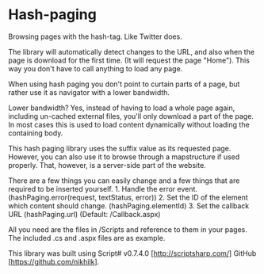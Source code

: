 Hash-paging
===========

Browsing pages with the hash-tag. Like Twitter does.

The library will automatically detect changes to the URL, and also when the page is download for the first time. (It will request the page "Home").
This way you don't have to call anything to load any page.

When using hash paging you don't point to curtain parts of a page, but rather use
it as navigator with a lower bandwidth.

Lower bandwidth? Yes, instead of having to load a whole page again, including un-cached
external files, you'll only download a part of the page. In most cases this is used
to load content dynamically without loading the containing body.

This hash paging library uses the suffix value as its requested page. However, you
can also use it to browse through a mapstructure if used properly. That, however,
is a server-side part of the website.

There are a few things you can easily change and a few things that are required to be inserted yourself.
    1. Handle the error event. (hashPaging.error(request, textStatus, error))
    2. Set the ID of the element which content should change. (hashPaging.elementId)
	3. Set the callback URL (hashPaging.url) (Default: /Callback.aspx)

All you need are the files in /Scripts and reference to them in your pages. The included .cs and .aspx files are as example.	

This library was built using Script# v0.7.4.0 [http://scriptsharp.com/] GitHub [https://github.com/nikhilk].